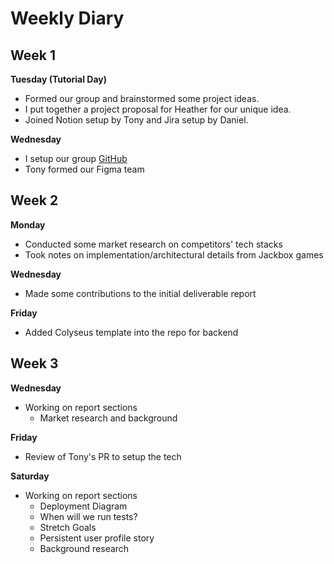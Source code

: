 # Weekly Diary

## Week 1 

**Tuesday (Tutorial Day)**
- Formed our group and brainstormed some project ideas. 
- I put together a project proposal for Heather for our unique idea.
- Joined Notion setup by Tony and Jira setup by Daniel.

**Wednesday**
- I setup our group [GitHub](https://github.com/alexytsu/spicccy.git)
- Tony formed our Figma team

## Week 2

**Monday**
- Conducted some market research on competitors' tech stacks 
- Took notes on implementation/architectural details from Jackbox games

**Wednesday**
- Made some contributions to the initial deliverable report

**Friday**
- Added Colyseus template into the repo for backend

## Week 3

**Wednesday**
- Working on report sections
  - Market research and background
  
**Friday**
- Review of Tony's PR to setup the tech

**Saturday**
- Working on report sections
  - Deployment Diagram
  - When will we run tests?
  - Stretch Goals
  - Persistent user profile story
  - Background research
